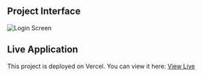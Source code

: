 ## Project Interface

![Login Screen]([https://github.com/your-username/your-repo-name/blob/main/images/login-screenshot.png](https://github.com/Ahsan-1015/Payoo-Bank-function/blob/main/Screenshot%202024-09-20%20160757.png))

## Live Application
This project is deployed on Vercel. You can view it here: [View Live](https://payoo-bank-function-ofa7ul1jp-ahsan-habibs-projects-13b56112.vercel.app/)
